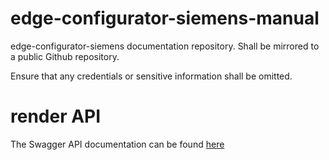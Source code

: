 # edge-configurator-siemens-manual

edge-configurator-siemens documentation repository. Shall be mirrored to a public Github repository.

Ensure that any credentials or sensitive information shall be omitted.

# render API
The Swagger API documentation can be found [here](https://)
